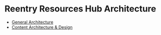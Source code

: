 # Reentry Resources Hub Architecture

- [General Architecture](./architecture.md)
- [Content Architecture & Design](./content.md)
